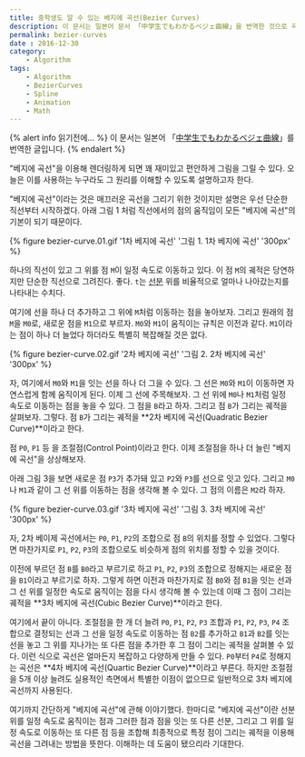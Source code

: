 ```yaml
---
title: 중학생도 알 수 있는 베지에 곡선(Bezier Curves)
description: 이 문서는 일본어 문서 「中学生でもわかるベジェ曲線」을 번역한 것으로 곡선을 그리거나 애니메이션 처리에 근간이 되는 베지에 곡선(Bezier Curves)의 원리에 관해서 쉽고 간단하게 소개합니다.
permalink: bezier-curves
date : 2016-12-30
category:
    - Algorithm
tags:
    - Algorithm
    - BezierCurves
    - Spline
    - Animation
    - Math
---
```


{% alert info 읽기전에... %}
이 문서는 일본어  「[中学生でもわかるベジェ曲線](http://blog.sigbus.info/2011/10/bezier.html)」를 번역한 글입니다.
{% endalert %}

"베지에 곡선"을 이용해 렌더링하게 되면 꽤 재미있고 편안하게 그림을 그릴 수 있다. 오늘은 이를 사용하는 누구라도 그 원리를 이해할 수 있도록 설명하고자 한다.

"베지에 곡선"이라는 것은 매끄러운 곡선을 그리기 위한 것이지만 설명은 우선 단순한 직선부터 시작하겠다. 아래 그림 1 처럼 직선에서의 점의 움직임이 모든 "베지에 곡선"의 기본이 되기 때문이다.

{% figure bezier-curve.01.gif '1차 베지에 곡선' '그림 1. 1차 베지에 곡선' '300px' %}

하나의 직선이 있고 그 위를 점 `M`이 일정 속도로 이동하고 있다. 이 점 `M`의 궤적은 당연하지만 단순한 직선으로 그려진다. 좋다. `t`는 [선분](http://dic.daum.net/word/view.do?wordid=kkw000140374&supid=kku000175471) 위를 비율적으로 얼마나 나아갔는지를 나타내는 수치다.

여기에 선을 하나 더 추가하고 그 위에 `M`처럼 이동하는 점을 놓아보자. 그리고 원래의 점 `M`을 `M0`로, 새로운 점을 `M1`으로 부르자. `M0`와 `M1`이 움직이는 규칙은 이전과 같다. `M1`이라는 점이 하나 더 늘었다 하더라도 특별히 복잡해질 것은 없다.

{% figure bezier-curve.02.gif '2차 베지에 곡선' '그림 2. 2차 베지에 곡선' '300px' %}

자, 여기에서 `M0`와 `M1`을 잇는 선을 하나 더 그을 수 있다. 그 선은 `M0`와 `M1`이 이동하면 자연스럽게 함께 움직이게 된다. 이제 그 선에 주목해보자. 그 선 위에 `M0`나 `M1`처럼 일정 속도로 이동하는 점을 놓을 수 있다. 그 점을 `B`라고 하자. 그리고 점 `B`가 그리는 궤적을 살펴보자. 그렇다. 점 `B`가 그리는 궤적을 **2차 베지에 곡선(Quadratic Bezier Curve)**이라고 한다.

점 `P0`, `P1` 등 을 조절점(Control Point)이라고 한다. 이제 조절점을 하나 더 늘린 "베지에 곡선"을 상상해보자.

아래 그림 3을 보면 새로운 점 `P3`가 추가돼 있고 `P2`와 `P3`를 선으로 잇고 있다. 그리고 `M0`나 `M1`과 같이 그 선 위를 이동하는 점을 생각해 볼 수 있다. 그 점의 이름은 `M2`라 하자.

{% figure bezier-curve.03.gif '3차 베지에 곡선' '그림 3. 3차 베지에 곡선' '300px' %}

자, 2차 베이제 곡선에서는 `P0`, `P1`, `P2`의 조합으로 점 `B`의 위치를 정할 수 있었다. 그렇다면 마찬가지로 `P1`, `P2`, `P3`의 조합으로도 비슷하게 점의 위치를 정할 수 있을 것이다.

이전에 부르던 점 `B`를 `B0`라고 부르기로 하고 `P1`, `P2`, `P3`의 조합으로 정해지는 새로운 점을 `B1`이라고 부르기로 하자. 그렇게 하면 이전과 마찬가지로 점 `B0`와 점 `B1`을 잇는 선과 그 선 위를 일정한 속도로 움직이는 점을 다시 생각해 볼 수 있는데 이때 그 점이 그리는 궤적을 **3차 베지에 곡선(Cubic Bezier Curve)**이라고 한다.

여기에서 끝이 아니다. 조절점을 한 개 더 늘려 `P0`, `P1`, `P2`, `P3` 조합과 `P1`, `P2`, `P3`, `P4` 조합으로 결정되는 선과 그 선을 일정 속도로 이동하는 점 `B2`를 추가하고 `B1`과 `B2`를 잇는 선을 놓고 그 위를 지나가는 또 다른 점을 추가한 후 그 점이 그리는 궤적을 살펴볼 수 있다. 이런 식으로 곡선은 얼마든지 복잡하고 다양하게 만들 수 있다. `P0`부터 `P4`로 정해지는 곡선은 **4차 베지에 곡선(Quartic Bezier Curve)**이라고 부른다. 하지만 조절점을 5개 이상 늘려도 실용적인 측면에서 특별한 이점이 없으므로 일반적으로 3차 베지에 곡선까지 사용된다.

여기까지 간단하게 "베지에 곡선"에 관해 이야기했다. 한마디로 "베지에 곡선"이란 선분 위를 일정 속도로 움직이는 점과 그러한 점과 점을 잇는 또 다른 선분, 그리고 그 위를 일정 속도로 이동하는 또 다른 점 등을 조합해 최종적으로 특정 점이 그리는 궤적을 이용해 곡선을 그려내는 방법을 뜻한다. 이해하는 데 도움이 됐으리라 기대한다.
